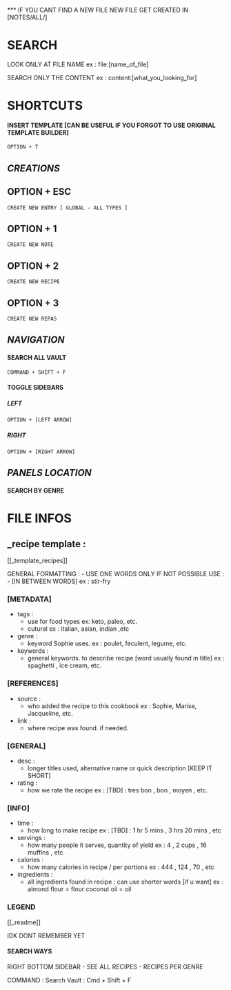 *** IF YOU CANT FIND A NEW FILE
		NEW FILE GET CREATED IN [NOTES/ALL/]

# SEARCH

LOOK ONLY AT FILE NAME
	ex : file:[name_of_file]

SEARCH ONLY THE CONTENT
	ex : content:[what_you_looking_for]

# SHORTCUTS

#### INSERT TEMPLATE  [CAN BE USEFUL IF YOU FORGOT TO USE ORIGINAL TEMPLATE BUILDER]
	OPTION + T


## *CREATIONS*


## OPTION + ESC
	CREATE NEW ENTRY [ GLOBAL - ALL TYPES ]

## OPTION + 1
	CREATE NEW NOTE 
	
## OPTION + 2
	CREATE NEW RECIPE

## OPTION + 3
	CREATE NEW REPAS 

## *NAVIGATION*

#### SEARCH ALL VAULT
	COMMAND + SHIFT + F

#### TOGGLE SIDEBARS
##### LEFT
	OPTION + [LEFT ARROW]

##### RIGHT
	OPTION + [RIGHT ARROW]


## *PANELS LOCATION*

#### SEARCH BY GENRE





# FILE INFOS

## _recipe template : 
[[_template_recipes]]

GENERAL FORMATTING :
	- USE ONE WORDS ONLY 
		IF NOT POSSIBLE USE :  -  [IN BETWEEN WORDS]
			ex : stir-fry

### [METADATA]
- tags :
	 - use for food types
		 ex: keto, paleo, etc.
	 - cutural
		 ex : italian, asian, indian ,etc
 - genre :
	 - keyword Sophie uses.
		 ex : poulet, feculent, legume, etc. 
 - keywords :
	 - general keywords. to describe recipe [word usually found in title]
		 ex :  spaghetti , ice cream, etc. 

### [REFERENCES]
- source :
	-  who added the recipe to this cookbook
		ex : Sophie, Marise, Jacqueline, etc. 
- link : 
	- where recipe was found. if needed.

### [GENERAL]
- desc :
	- longer titles used, alternative name or quick description [KEEP IT SHORT]
- rating :
	- how we rate the recipe
		ex : [TBD] : tres bon , bon , moyen , etc. 

### [INFO]
- time : 
	- how long to make recipe
		ex : [TBD] : 1 hr 5 mins , 3 hrs 20 mins , etc
- servings :
	-  how many people it serves, quantity of yield
		ex : 4 , 2 cups , 16 muffins , etc
- calories :
	- how many calories in recipe / per portions 
		ex : 444 , 124 , 70 , etc
- ingredients :
	- all ingredients found in recipe : can use shorter words [if u want]
		ex :
			almond flour = flour
			coconut oil = oil




### LEGEND

[[_readme]]

IDK DONT REMEMBER YET

#### SEARCH WAYS

RIGHT BOTTOM SIDEBAR
	- SEE ALL RECIPES
	- RECIPES PER GENRE

COMMAND : Search Vault : Cmd + Shift + F




